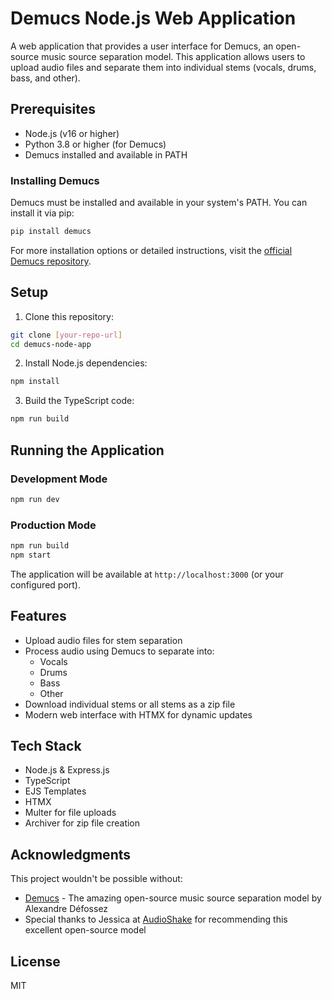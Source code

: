 # Demucs Node.js Web Application

A web application that provides a user interface for Demucs, an open-source music source separation model. This application allows users to upload audio files and separate them into individual stems (vocals, drums, bass, and other).

## Prerequisites

- Node.js (v16 or higher)
- Python 3.8 or higher (for Demucs)
- Demucs installed and available in PATH

### Installing Demucs

Demucs must be installed and available in your system's PATH. You can install it via pip:

```bash
pip install demucs
```

For more installation options or detailed instructions, visit the [official Demucs repository](https://github.com/adefossez/demucs).

## Setup

1. Clone this repository:
```bash
git clone [your-repo-url]
cd demucs-node-app
```

2. Install Node.js dependencies:
```bash
npm install
```

3. Build the TypeScript code:
```bash
npm run build
```

## Running the Application

### Development Mode
```bash
npm run dev
```

### Production Mode
```bash
npm run build
npm start
```

The application will be available at `http://localhost:3000` (or your configured port).

## Features

- Upload audio files for stem separation
- Process audio using Demucs to separate into:
  - Vocals
  - Drums
  - Bass
  - Other
- Download individual stems or all stems as a zip file
- Modern web interface with HTMX for dynamic updates

## Tech Stack

- Node.js & Express.js
- TypeScript
- EJS Templates
- HTMX
- Multer for file uploads
- Archiver for zip file creation

## Acknowledgments

This project wouldn't be possible without:

- [Demucs](https://github.com/adefossez/demucs) - The amazing open-source music source separation model by Alexandre Défossez
- Special thanks to Jessica at [AudioShake](https://www.audioshake.ai/) for recommending this excellent open-source model

## License

MIT
